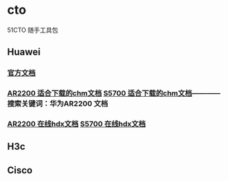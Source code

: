 # cto
51CTO 随手工具包

## Huawei
### [官方文档](https://support.huawei.com/enterprise/zh/doc/index.html)
### [AR2200 适合下载的chm文档](https://support.huawei.com/enterprise/zh/doc/EDOC1100069312) [S5700 适合下载的chm文档](https://support.huawei.com/enterprise/zh/doc/EDOC1100126575)————搜索关键词：华为AR2200 文档
### [AR2200 在线hdx文档](https://support.huawei.com/hedex/hdx.do?docid=EDOC1100069311&lang=zh&idPath=24030814|21432787|7923148|22318709|6078842) [S5700 在线hdx文档](https://support.huawei.com/hedex/hdx.do?docid=EDOC1100126532&lang=zh&idPath=24030814|21782164|21782167|22318564|6691579)

## H3c

## Cisco
